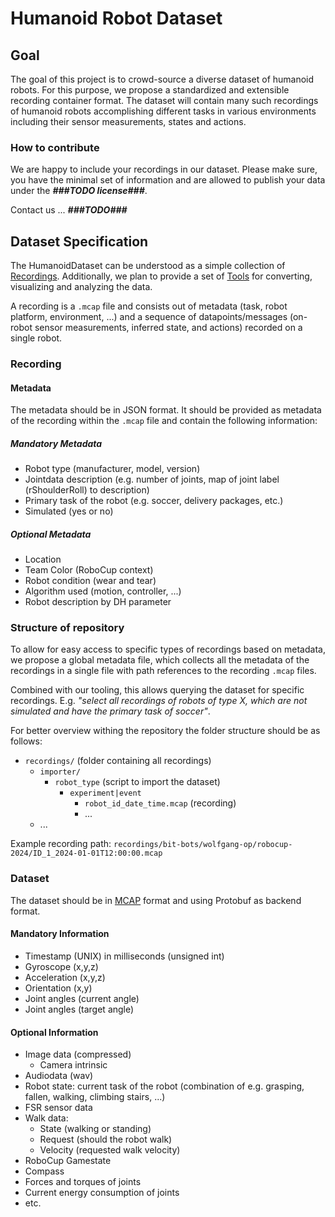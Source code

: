 # Humanoid Robot Dataset

## Goal

The goal of this project is to crowd-source a diverse dataset of humanoid robots.
For this purpose, we propose a standardized and extensible recording container format.
The dataset will contain many such recordings of humanoid robots accomplishing different tasks in various environments including their sensor measurements, states and actions.

### How to contribute

We are happy to include your recordings in our dataset.
Please make sure, you have the minimal set of information and are allowed to publish your data under the _**###TODO license###**_.

Contact us ... _**###TODO###**_

## Dataset Specification

The HumanoidDataset can be understood as a simple collection of [Recordings](#recording).
Additionally, we plan to provide a set of [Tools](#tools) for converting, visualizing and analyzing the data.

A recording is a `.mcap` file and consists out of metadata (task, robot platform, environment, ...) and a sequence of datapoints/messages (on-robot sensor measurements, inferred state, and actions) recorded on a single robot.

### Recording

#### Metadata

The metadata should be in JSON format.
It should be provided as metadata of the recording within the `.mcap` file and contain the following information:

##### Mandatory Metadata

- Robot type (manufacturer, model, version)
- Jointdata description (e.g. number of joints, map of joint label (rShoulderRoll) to description)
- Primary task of the robot (e.g. soccer, delivery packages, etc.)
- Simulated (yes or no)

##### Optional Metadata

- Location
- Team Color (RoboCup context)
- Robot condition (wear and tear)
- Algorithm used (motion, controller, ...)
- Robot description by DH parameter

### Structure of repository

To allow for easy access to specific types of recordings based on metadata, we propose a global metadata file,
which collects all the metadata of the recordings in a single file with path references to the recording `.mcap` files.

Combined with our tooling, this allows querying the dataset for specific recordings.
E.g. _"select all recordings of robots of type X, which are not simulated and have the primary task of soccer"_.

For better overview withing the repository the folder structure should be as follows:
- `recordings/` (folder containing all recordings)
  - `importer/`
    - `robot_type` (script to import the dataset)
        - `experiment|event`
            - `robot_id_date_time.mcap` (recording)
            - ...
  - ...

Example recording path: `recordings/bit-bots/wolfgang-op/robocup-2024/ID_1_2024-01-01T12:00:00.mcap`


### Dataset
The dataset should be in [MCAP](https://mcap.dev/) format and using Protobuf as backend format.

#### Mandatory Information
- Timestamp (UNIX) in milliseconds (unsigned int)
- Gyroscope (x,y,z)
- Acceleration (x,y,z)
- Orientation (x,y)
- Joint angles (current angle)
- Joint angles (target angle)

#### Optional Information
- Image data (compressed)
  - Camera intrinsic
- Audiodata (wav)
- Robot state: current task of the robot (combination of e.g. grasping, fallen, walking, climbing stairs, ...)
- FSR sensor data
- Walk data:
  - State (walking or standing)
  - Request (should the robot walk)
  - Velocity (requested walk velocity)
- RoboCup Gamestate
- Compass
- Forces and torques of joints
- Current energy consumption of joints
- etc.

